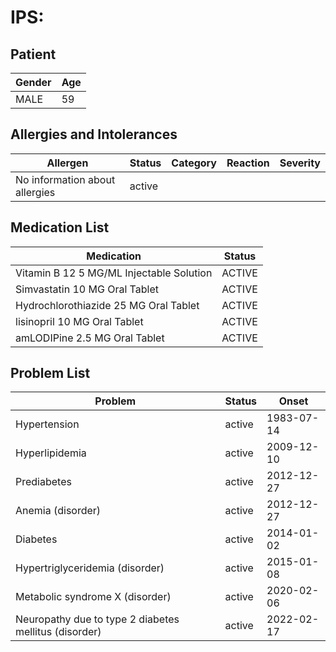 # IPS:

## Patient

|Gender|Age|
|---|---|
|MALE|59|

## Allergies and Intolerances

|Allergen|Status|Category|Reaction|Severity|
|---|---|---|---|---|
|No information about allergies|active||||

## Medication List

|Medication|Status|
|---|---|
|Vitamin B 12 5 MG/ML Injectable Solution|ACTIVE|
|Simvastatin 10 MG Oral Tablet|ACTIVE|
|Hydrochlorothiazide 25 MG Oral Tablet|ACTIVE|
|lisinopril 10 MG Oral Tablet|ACTIVE|
|amLODIPine 2.5 MG Oral Tablet|ACTIVE|

## Problem List

|Problem|Status|Onset|
|---|---|---|
|Hypertension|active|1983-07-14|
|Hyperlipidemia|active|2009-12-10|
|Prediabetes|active|2012-12-27|
|Anemia (disorder)|active|2012-12-27|
|Diabetes|active|2014-01-02|
|Hypertriglyceridemia (disorder)|active|2015-01-08|
|Metabolic syndrome X (disorder)|active|2020-02-06|
|Neuropathy due to type 2 diabetes mellitus (disorder)|active|2022-02-17|
